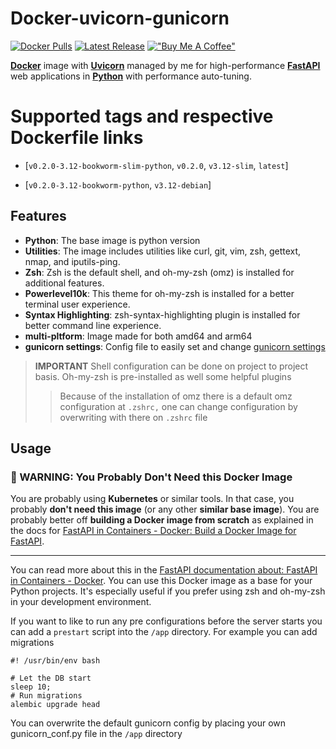 # Docker-uvicorn-gunicorn
[![Docker Pulls](https://img.shields.io/badge/Docker%20Pulls-381-blue)](https://hub.docker.com/r/aliciousness/uvicorn-gunicorn)
[![Latest Release](https://img.shields.io/badge/release-v0.2.0-brightgreen)](https://github.com/aliciousness/ACTION-latest-release-badge/releases)
[!["Buy Me A Coffee"](https://www.buymeacoffee.com/assets/img/custom_images/orange_img.png)](https://www.buymeacoffee.com/aliciousness)
<!-- [![Docker Image Size (tag)]() -->
<!-- ![Build Status](https://img.shields.io/github/actions/workflow/status/aliciousness/uvicorn-gunicorn/release.yml?branch=main)]
[![GitHub last commit](https://img.shields.io/badge/Last%20Commit-2024-11-08-yellow)] -->

[**Docker**](https://www.docker.com/) image with [**Uvicorn**](https://www.uvicorn.org/) managed by me for high-performance [**FastAPI**](https://fastapi.tiangolo.com/) web applications in **[Python](https://www.python.org/)** with performance auto-tuning.

# Supported tags and respective Dockerfile links

- [`v0.2.0-3.12-bookworm-slim-python`, `v0.2.0`, `v3.12-slim`, `latest`]

- [`v0.2.0-3.12-bookworm-python`, `v3.12-debian`]

## Features

- **Python**: The base image is python version
- **Utilities**: The image includes utilities like curl, git, vim, zsh, gettext, nmap, and iputils-ping.
- **Zsh**: Zsh is the default shell, and oh-my-zsh (omz) is installed for additional features.
- **Powerlevel10k**: This theme for oh-my-zsh is installed for a better terminal user experience.
- **Syntax Highlighting**: zsh-syntax-highlighting plugin is installed for better command line experience.
- **multi-pltform**: Image made for both amd64 and arm64
- **gunicorn settings**: Config file to easily set and change [gunicorn settings](https://docs.gunicorn.org/en/latest/settings.html#errorlog)
> **IMPORTANT** Shell configuration can be done on project to project basis. Oh-my-zsh is pre-installed as well some helpful plugins
> > Because of the installation of omz there is a default omz configuration at `.zshrc,` one can change configuration by overwriting with there on `.zshrc` file

## Usage
### 🚨 WARNING: You Probably Don't Need this Docker Image

You are probably using **Kubernetes** or similar tools. In that case, you probably **don't need this image** (or any other **similar base image**). You are probably better off **building a Docker image from scratch** as explained in the docs for [FastAPI in Containers - Docker: Build a Docker Image for FastAPI](https://fastapi.tiangolo.com/deployment/docker/#replication-number-of-processes).

---

You can read more about this in the [FastAPI documentation about: FastAPI in Containers - Docker](https://fastapi.tiangolo.com/deployment/docker/#replication-number-of-processes).
You can use this Docker image as a base for your Python projects. It's especially useful if you prefer using zsh and oh-my-zsh in your development environment.

If you want to like to run any pre configurations before the server starts you can add a `prestart` script into the `/app` directory. For example you can add migrations 

```shell
#! /usr/bin/env bash

# Let the DB start
sleep 10;
# Run migrations
alembic upgrade head
```

You can overwrite the default gunicorn config by placing your own gunicorn_conf.py file in the `/app` directory 
